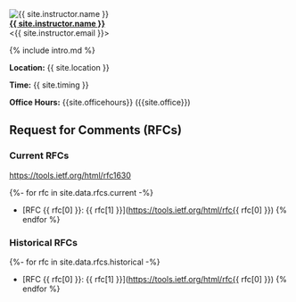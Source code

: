 <div class="instructor">
  <img src="{{ site.instructor.avatar | append: '?v=' | append: site.github.build_revision | relative_url }}" alt="{{ site.instructor.name }}" class="avatar"><br>
  <b><a href="{{ site.instructor.url }}">{{ site.instructor.name }}</a></b><br>
  &lt;{{ site.instructor.email }}&gt;
</div>

{% include intro.md %}

**Location:** {{ site.location }}

**Time:** {{ site.timing }}

**Office Hours:** {{site.officehours}} ({{site.office}})

## Request for Comments (RFCs)

### Current RFCs

https://tools.ietf.org/html/rfc1630

{%- for rfc in site.data.rfcs.current -%}
* [RFC {{ rfc[0] }}: {{ rfc[1] }}](https://tools.ietf.org/html/rfc{{ rfc[0] }})
{% endfor %}

### Historical RFCs

{%- for rfc in site.data.rfcs.historical -%}
* [RFC {{ rfc[0] }}: {{ rfc[1] }}](https://tools.ietf.org/html/rfc{{ rfc[0] }})
{% endfor %}
